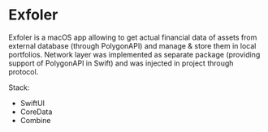 # Exfoler

Exfoler is a macOS app allowing to get actual financial data of assets from external database (through PolygonAPI) and manage & store them in local portfolios. Network layer was implemented as separate package (providing support of PolygonAPI in Swift) and was injected in project through protocol.

Stack:
- SwiftUI
- CoreData
- Combine
